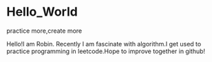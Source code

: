 # Hello_World
practice more,create more 

Hello!I am Robin.
Recently I am fascinate with algorithm.I get used to practice programming in leetcode.Hope to improve together in github!
